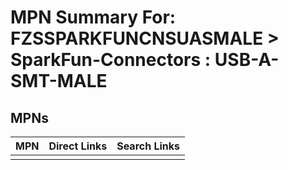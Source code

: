 



# MPN Summary For: FZSSPARKFUNCNSUASMALE > SparkFun-Connectors : USB-A-SMT-MALE

## MPNs
  

|MPN|Direct Links|Search Links|
| :--- | :--- | :--- |
||||
